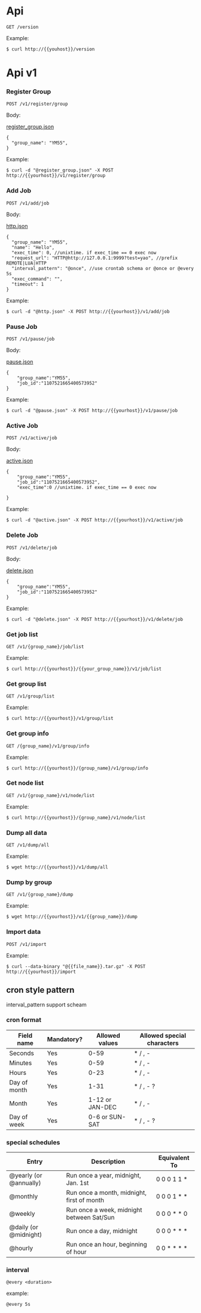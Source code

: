 # Api 

`GET /version`

Example:

```
$ curl http://{{youhost}}/version
```


# Api v1


### Register Group

`POST /v1/register/group`

Body:

[register_group.json](./testdata/register_group.json)

```
{
  "group_name": "YM55",
}
```

Example:

```
$ curl -d "@register_group.json" -X POST http://{{yourhost}}/v1/register/group
```

### Add Job

`POST /v1/add/job`

Body:

[http.json](./testdata/http.json)

```
{
  "group_name": "YM55",
  "name": "Hello",
  "exec_time": 0, //unixtime. if exec_time == 0 exec now
  "request_url": "HTTP@http://127.0.0.1:9999?test=yao", //prefix REMOTE|LUA|HTTP
  "interval_pattern": "@once", //use crontab schema or @once or @every 5s
  "exec_command": "",
  "timeout": 1
}
```

Example:

```
$ curl -d "@http.json" -X POST http://{{yourhost}}/v1/add/job
```

### Pause Job

`POST /v1/pause/job`

Body:

[pause.json](./testdata/pause.json)

```
{
    "group_name":"YM55",
    "job_id":"1107521665400573952"
}
```

Example:

```
$ curl -d "@pause.json" -X POST http://{{yourhost}}/v1/pause/job
```


### Active Job

`POST /v1/active/job`

Body:

[active.json](./testdata/active.json)

```
{
    "group_name":"YM55",
    "job_id":"1107521665400573952",
    "exec_time":0 //unixtime. if exec_time == 0 exec now

}
```

Example:

```
$ curl -d "@active.json" -X POST http://{{yourhost}}/v1/active/job
```


### Delete Job

`POST /v1/delete/job`

Body:

[delete.json](./testdata/delete.json)

```
{
    "group_name":"YM55",
    "job_id":"1107521665400573952"
}
```

Example:

```
$ curl -d "@delete.json" -X POST http://{{yourhost}}/v1/delete/job
```


### Get job list

`GET /v1/{group_name}/job/list`


Example:

```
$ curl http://{{yourhost}}/{{your_group_name}}/v1/job/list
```


### Get group list

`GET /v1/group/list`


Example:

```
$ curl http://{{yourhost}}/v1/group/list
```


### Get group info

`GET /{group_name}/v1/group/info`


Example:

```
$ curl http://{{yourhost}}/{group_name}/v1/group/info
```


### Get node list

`GET /v1/{group_name}/v1/node/list`


Example:

```
$ curl http://{{yourhost}}/{group_name}/v1/node/list
```


### Dump all data

`GET /v1/dump/all`


Example:

```
$ wget http://{{yourhost}}/v1/dump/all
```

### Dump by group

`GET /v1/{group_name}/dump`


Example:

```
$ wget http://{{yourhost}}/v1/{{group_name}}/dump
```

### Import data

`POST /v1/import`

Example:

```
$ curl --data-binary "@{{file_name}}.tar.gz" -X POST http://{{yourhost}}/import
```


## cron style pattern


interval_pattern support scheam


### cron format

Field name   | Mandatory? | Allowed values  | Allowed special characters
----------   | ---------- | --------------  | --------------------------
Seconds      | Yes        | 0-59            | * / , -
Minutes      | Yes        | 0-59            | * / , -
Hours        | Yes        | 0-23            | * / , -
Day of month | Yes        | 1-31            | * / , - ?
Month        | Yes        | 1-12 or JAN-DEC | * / , -
Day of week  | Yes        | 0-6 or SUN-SAT  | * / , - ?


### special schedules

Entry                  | Description                                | Equivalent To
-----                  | -----------                                | -------------
@yearly (or @annually) | Run once a year, midnight, Jan. 1st        | 0 0 0 1 1 *
@monthly               | Run once a month, midnight, first of month | 0 0 0 1 * *
@weekly                | Run once a week, midnight between Sat/Sun  | 0 0 0 * * 0
@daily (or @midnight)  | Run once a day, midnight                   | 0 0 0 * * *
@hourly                | Run once an hour, beginning of hour        | 0 0 * * * *

### interval

`@every <duration>`

example:

`@every 5s`



